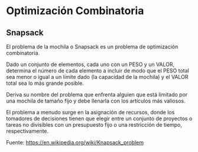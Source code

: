 # Optimización Combinatoria

## Snapsack

El problema de la mochila o Snapsack es un problema de optimización combinatoria.

Dado un conjunto de elementos, cada uno con un PESO y un VALOR, determina el número de cada elemento a incluir de modo que el PESO total sea menor o igual a un límite dado (la capacidad de la mochila) y el VALOR total sea lo más grande posible.

Deriva su nombre del problema que enfrenta alguien que está limitado por una mochila de tamaño fijo y debe llenarla con los artículos más valiosos.

El problema a menudo surge en la asignación de recursos, donde los tomadores de decisiones tienen que elegir entre un conjunto de proyectos o tareas no divisibles con un presupuesto fijo o una restricción de tiempo, respectivamente.

Fuente: https://en.wikipedia.org/wiki/Knapsack_problem
